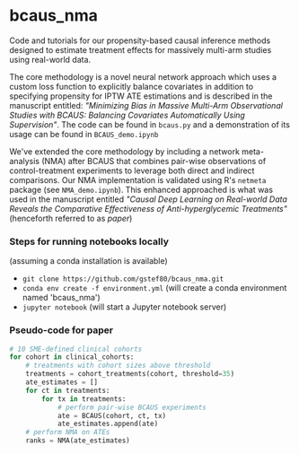 # bcaus_nma
Code and tutorials for our propensity-based causal inference methods 
designed to estimate treatment effects for massively multi-arm studies 
using real-world data.

The core methodology is a novel neural network approach which uses 
a custom loss function to explicitly balance covariates in addition 
to specifying propensity for IPTW ATE estimations and is described 
in the manuscript entitled: 
*"Minimizing Bias in Massive Multi-Arm Observational Studies with BCAUS: 
Balancing Covariates Automatically Using Supervision"*. 
The code can be found in `bcaus.py` and a demonstration of its usage 
can be found in `BCAUS_demo.ipynb`
 
We've extended the core methodology by including a network meta-analysis 
(NMA) after BCAUS that combines pair-wise observations of 
control-treatment experiments to leverage both direct and indirect 
comparisons. Our NMA implementation is validated using R's `netmeta` 
package (see `NMA_demo.ipynb`). This enhanced approached is what was 
used in the manuscript entitled 
*"Causal Deep Learning on Real-world Data Reveals the Comparative 
Effectiveness of Anti-hyperglycemic Treatments"* 
(henceforth referred to as *paper*)

### Steps for running notebooks locally 
(assuming a conda installation is available)
- `git clone https://github.com/gstef80/bcaus_nma.git`
- `conda env create -f environment.yml` (will create a conda environment named 'bcaus_nma')
- `jupyter notebook` (will start a Jupyter notebook server)

### Pseudo-code for paper
```python
# 10 SME-defined clinical cohorts
for cohort in clinical_cohorts:
    # treatments with cohort sizes above threshold 
    treatments = cohort_treatments(cohort, threshold=35)
    ate_estimates = []
    for ct in treatments:
        for tx in treatments:
            # perform pair-wise BCAUS experiments
            ate = BCAUS(cohort, ct, tx)
            ate_estimates.append(ate)
    # perform NMA on ATEs
    ranks = NMA(ate_estimates)
```
 


